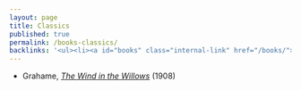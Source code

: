 ```yaml
---
layout: page
title: Classics
published: true
permalink: /books-classics/
backlinks: '<ul><li><a id="books" class="internal-link" href="/books/">Books</a></li></ul>'
---
```


* Grahame, _<a id="grahame-wind-in-the-willows" class="internal-link" href="/grahame-wind-in-the-willows/">The Wind in the Willows</a>_ (1908) 
